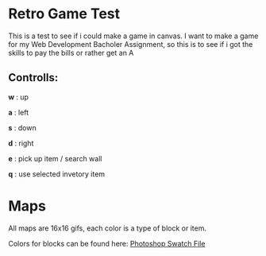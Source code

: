 # Retro Game Test

This is a test to see if i could make a game in canvas. I want to make a game for my Web Development Bacholer Assignment, so this is to see if i got the skills to pay the bills or rather get an A

## Controlls:
**w** : up

**a** : left

**s** : down

**d** : right

**e** : pick up item / search wall

**q** : use selected invetory item


# Maps
All maps are 16x16 gifs, each color is a type of block or item.

Colors for blocks can be found here: [Photoshop Swatch File](https://assets.adobe.com/link/26950955-15df-4394-64b3-8b226ca15dbb)
